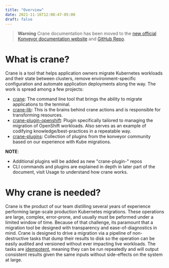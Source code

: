 ```yaml
---
title: "Overview"
date: 2021-11-16T12:08:47-05:00
draft: false
---
```

> **Warning** Crane documentation has been moved to the [new official Konveyor documentation website](https://konveyor.github.io/) and [GitHub Repo](https://github.com/konveyor/konveyor.github.io/tree/main).

# What is crane?

Crane is a tool that helps application owners migrate Kubernetes workloads and their state between clusters, remove environment-specific configuration and automate application deployments along the way. The work is spread among a few projects:

- [crane](https://github.com/konveyor/crane): The command line tool that brings the ability to migrate applications to the terminal.
- [crane-lib](https://github.com/konveyor/crane-lib): This is the brains behind crane actions and is responsible for transforming resources.
- [crane-plugin-openshift](https://github.com/konveyor/crane-plugin-openshift): Plugin specifically tailored to managing the migration of OpenShift workloads. Also serves as an example of codifying knowledge/best-practices in a repeatable way. 
- [crane-plugins](https://github.com/konveyor/crane-plugins):  Collection of plugins from the konveyor community based on our experience with Kube migrations.
  
**NOTE**:
- Additional plugins will be added as new "crane-plugin-<plugin>" repos
- CLI commands and plugins are explained in depth in later part of the document, visit Usage to understand how crane works.
  
# Why crane is needed?

Crane is the product of our team distilling several years of experience performing large-scale production Kubernetes migrations. These operations are large, complex, error-prone, and usually must be peformed under a limited window of time. Because of that challenge, its paramount that a migration tool be designed with transparency and ease-of-diagnostics in mind. Crane is designed to drive a migration via a pipeline of non-destructive tasks that dump their results to disk so the operation can be easily audited and versioned without ever impacting live workloads. The tasks are [idempotent](https://en.wikipedia.org/wiki/Idempotence), meaning they can be run repeatedly and will output consistent results given the same inputs without side-effects on the system at large.

